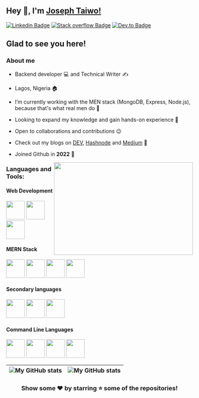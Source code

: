 ## Hey 👋, I'm [Joseph Taiwo!](https://github.com/Teejay128/)

[![Linkedin Badge](https://img.shields.io/badge/-LinkedIn-0e76a8?style=flat-square&logo=Linkedin&logoColor=white)](https://www.linkedin.com/in/joseph-taiwo-442a10233/)
[![Stack overflow Badge](https://img.shields.io/badge/StackOverflow-3b5998?style=flat-square&logo=stack-overflow&logoColor=white)](https://stackoverflow.com/users/19999517/joseph-taiwo)
[![Dev.to Badge](https://img.shields.io/badge/Dev.to-3b5998?style=flat-square&logo=dev.to&logoColor=white)](https://dev.to/teejay128)

## Glad to see you here!

### About me

- Backend developer 💻 and Technical Writer ✍️

- Lagos, Nigeria 🏠

- I’m currently working with the MEN stack (MongoDB, Express, Node.js), because that's what real men do 💪

- Looking to expand my knowledge and gain hands-on experience 🤙

- Open to collaborations and contributions 😉

- Check out my blogs on [DEV](https://dev.to/teejay128), [Hashnode](https://hashnode.com/@Teejay128) and [Medium](https://medium.com/@teejay128) 📘

- Joined Github in **2022** 🔰

<img align="right" height="250" width="375" alt="" src="https://raw.githubusercontent.com/iampavangandhi/iampavangandhi/master/gifs/coder.gif" />


### Languages and Tools:

#### Web Development
<img src="https://cdn.jsdelivr.net/gh/devicons/devicon/icons/html5/html5-original.svg" height="50" width="50"/> <img src="https://cdn.jsdelivr.net/gh/devicons/devicon/icons/css3/css3-original.svg" height="50" width="50"/> <img src="https://cdn.jsdelivr.net/gh/devicons/devicon/icons/javascript/javascript-original.svg" height="50" width="50"/>

#### MERN Stack
<img src="https://cdn.jsdelivr.net/gh/devicons/devicon/icons/mongodb/mongodb-original.svg" height="50" width="50"/> <img src="https://cdn.jsdelivr.net/gh/devicons/devicon/icons/express/express-original.svg" height="50" width="50"/> <img src="https://cdn.jsdelivr.net/gh/devicons/devicon/icons/react/react-original.svg" height="50" width="50"/> <img src="https://cdn.jsdelivr.net/gh/devicons/devicon/icons/nodejs/nodejs-original.svg" height="50" width="50"/>

#### Secondary languages
<img src="https://cdn.jsdelivr.net/gh/devicons/devicon/icons/markdown/markdown-original.svg" height="50" width="50"/> <img src="https://cdn.jsdelivr.net/gh/devicons/devicon/icons/typescript/typescript-original.svg" height="50" width="50"/> <img src="https://cdn.jsdelivr.net/gh/devicons/devicon/icons/mysql/mysql-original.svg" height="50" width="50"/>

#### Command Line Languages
<img src="https://cdn.jsdelivr.net/gh/devicons/devicon/icons/git/git-original.svg" height="50" width="50"/> <img src="https://cdn.jsdelivr.net/gh/devicons/devicon/icons/github/github-original.svg" height="50" width="50"/> <img src="https://cdn.jsdelivr.net/gh/devicons/devicon/icons/bash/bash-original.svg" height="50" width="50"/> <img src="https://cdn.jsdelivr.net/gh/devicons/devicon/icons/docker/docker-original.svg" height="50" width="50"/>


| <img align="center" src="https://github-readme-stats.vercel.app/api?username=Teejay128&show_icons=true&include_all_commits=true&hide_border=true" alt="My GitHub stats" /> | <img align="center" src="https://github-readme-stats.vercel.app/api/top-langs/?username=Teejay128&langs_count=8&layout=compact&hide_border=true" alt="My GitHub stats" /> |
| ------------- | ------------- |
<div align="center">

### Show some ❤️ by starring ⭐ some of the repositories!
